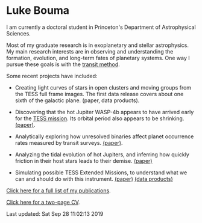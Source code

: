# Luke Bouma

I am currently a doctoral student in Princeton's Department of Astrophysical
Sciences. 

Most of my graduate research is in exoplanetary and stellar astrophysics.  My
main research interests are in observing and understanding the formation,
evolution, and long-term fates of planetary systems. One way I pursue these
goals is with the [transit
method](http://www.iac.es/proyecto/tep/transitmet.html).

Some recent projects have included:

* Creating light curves of stars in open clusters and moving groups from the
  TESS full frame images. The first data release covers about one sixth of the
  galactic plane.  (paper, data products).

* Discovering that the hot Jupiter WASP-4b appears to have arrived early for the
  [TESS mission](https://en.wikipedia.org/wiki/Transiting_Exoplanet_Survey_Satellite).
  Its orbital period also appears to be shrinking.
  [(paper)](https://ui.adsabs.harvard.edu/abs/2019AJ....157..217B/abstract). 

* Analytically exploring how unresolved binaries affect planet occurrence rates
  measured by transit surveys.
  [(paper)](https://ui.adsabs.harvard.edu/abs/2018AJ....155..244B/abstract). 

* Analyzing the tidal evolution of hot Jupiters, and inferring how quickly
  friction in their host stars leads to their demise.
  [(paper)](https://ui.adsabs.harvard.edu/abs/2018AJ....155..165P/abstract)

* Simulating possible TESS Extended Missions, to understand what we can and
  should do with this instrument.
  [(paper)](https://ui.adsabs.harvard.edu/abs/2017arXiv170508891B/abstract)
  [(data products)](https://scholar.princeton.edu/jwinn/extended-mission-simulations)

[Click here for a full list of my
publications](https://ui.adsabs.harvard.edu/search/filter_database_fq_database=OR&filter_database_fq_database=database%3A%22astronomy%22&fq=%7B!type%3Daqp%20v%3D%24fq_database%7D&fq_database=(database%3A%22astronomy%22)&q=author%3A(%22bouma%2C%20l%22)&sort=date%20desc%2C%20bibcode%20desc).

[Click here for a two-page
CV](https://www.dropbox.com/s/hvid49pj3586hfi/LukeBouma_CV_20190717.pdf?dl=0).

Last updated: Sat Sep 28 11:02:13 2019
